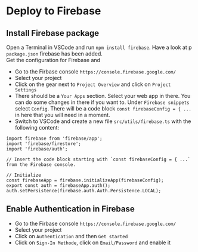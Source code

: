# Deploy to Firebase
## Install Firebase package
Open a Terminal in VSCode and run `npm install firebase`. Have a look at p `package.json` firebase has been added. \
Get the configuration for Firebase and 
- Go to the Firbase console `https://console.firebase.google.com/`
- Select your project
- Click on the gear next to `Project Overview` and click on `Project Settings`
- There should be a `Your Apps` section. Select your web app in there. You can do some changes in there if you want to. Under `Firebase snippets` select `Config`. There will be a code block `const firebaseConfig = { ... ` in here that you will need in a moment.
- Switch to VSCode and create a new file `src/utils/firebase.ts` with the following content:
```
import firebase from 'firebase/app';
import 'firebase/firestore';
import 'firebase/auth';

// Insert the code block starting with `const firebaseConfig = { ...` from the Firebase console.

// Initialize 
const firebaseApp = firebase.initializeApp(firebaseConfig);
export const auth = firebaseApp.auth();
auth.setPersistence(firebase.auth.Auth.Persistence.LOCAL);
```
## Enable Authentication in Firebase
- Go to the Firbase console `https://console.firebase.google.com/`
- Select your project
- Click on `Authentication` and then `Get started`
- Click on `Sign-In Methode`, click on `Email/Password` and enable it 
